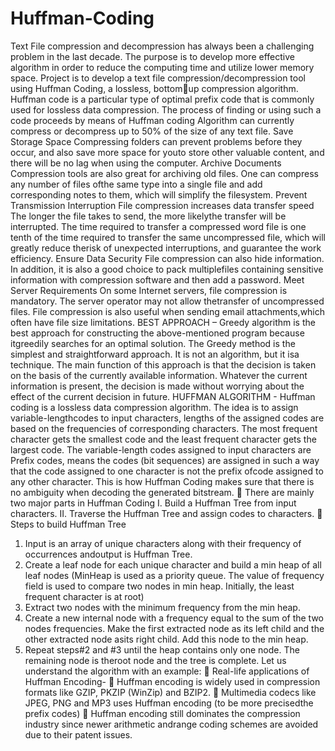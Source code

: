 # Huffman-Coding
Text File compression and decompression has always been a challenging problem in the last decade. The 
purpose is to develop more effective algorithm in order to reduce the computing time and utilize lower memory 
space.
Project is to develop a text file compression/decompression tool using Huffman Coding, a lossless, bottomup compression algorithm. Huffman code is a particular type of optimal prefix code that is commonly used for 
lossless data compression. The process of finding or using such a code proceeds by means of Huffman coding
Algorithm can currently compress or decompress up to 50% of the size of any text file.
Save Storage Space
Compressing folders can prevent problems before they occur, and also save more space for youto
store other valuable content, and there will be no lag when using the computer.
Archive Documents
Compression tools are also great for archiving old files. One can compress any number of files ofthe same 
type into a single file and add corresponding notes to them, which will simplify the filesystem.
 Prevent Transmission Interruption
File compression increases data transfer speed The longer the file takes to send, the more likelythe 
transfer will be interrupted. The time required to transfer a compressed word file is one tenth of the time
required to transfer the same uncompressed file, which will greatly reduce therisk of unexpected 
interruptions, and guarantee the work efficiency.
Ensure Data Security
File compression can also hide information. In addition, it is also a good choice to pack multiplefiles
containing sensitive information with compression software and then add a password.
 Meet Server Requirements
On some Internet servers, file compression is mandatory. The server operator may not allow thetransfer 
of uncompressed files. File compression is also useful when sending email attachments,which often have 
file size limitations.
BEST APPROACH –
 Greedy algorithm is the best approach for constructing the above-mentioned program because itgreedily
searches for an optimal solution.
 The Greedy method is the simplest and straightforward approach. It is not an algorithm, but it isa 
technique. The main function of this approach is that the decision is taken on the basis of the currently 
available information. Whatever the current information is present, the decision is made without
worrying about the effect of the current decision in future.
HUFFMAN ALGORITHM -
 Huffman coding is a lossless data compression algorithm. The idea is to assign variable-lengthcodes 
to input characters, lengths of the assigned codes are based on the frequencies of corresponding 
characters. The most frequent character gets the smallest code and the least frequent character gets
the largest code.
The variable-length codes assigned to input characters are Prefix codes, means the codes (bit sequences) 
are assigned in such a way that the code assigned to one character is not the prefix ofcode assigned to 
any other character. This is how Huffman Coding makes sure that there is no ambiguity when decoding 
the generated bitstream.
 There are mainly two major parts in Huffman Coding
I. Build a Huffman Tree from input characters.
II. Traverse the Huffman Tree and assign codes to characters.
 Steps to build Huffman Tree
1. Input is an array of unique characters along with their frequency of occurrences andoutput
is Huffman Tree.
2. Create a leaf node for each unique character and build a min heap of all leaf nodes (MinHeap 
is used as a priority queue. The value of frequency field is used to compare two nodes in min
heap. Initially, the least frequent character is at root)
3. Extract two nodes with the minimum frequency from the min heap.
4. Create a new internal node with a frequency equal to the sum of the two nodes frequencies.
Make the first extracted node as its left child and the other extracted node asits right child. Add 
this node to the min heap.
5. Repeat steps#2 and #3 until the heap contains only one node. The remaining node is theroot
node and the tree is complete.
Let us understand the algorithm with an example:
 Real-life applications of Huffman Encoding-
 Huffman encoding is widely used in compression formats like GZIP, PKZIP (WinZip) and
BZIP2.
 Multimedia codecs like JPEG, PNG and MP3 uses Huffman encoding (to be more precisedthe
prefix codes)
 Huffman encoding still dominates the compression industry since newer arithmetic andrange
coding schemes are avoided due to their patent issues.
